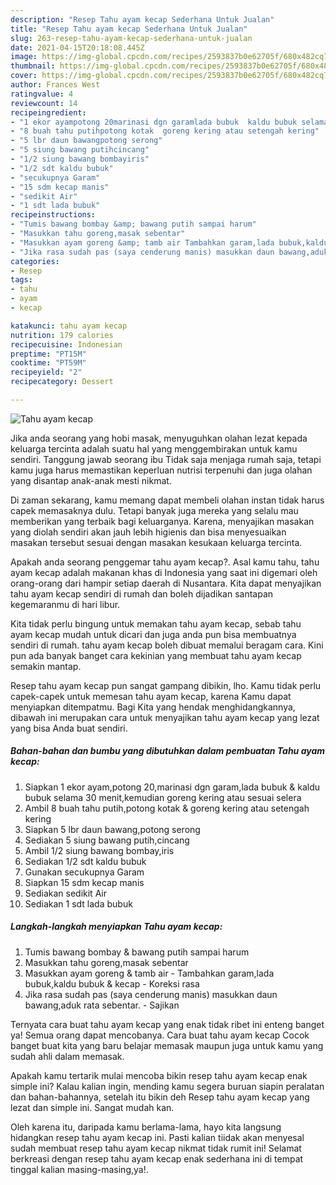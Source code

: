 ```yaml
---
description: "Resep Tahu ayam kecap Sederhana Untuk Jualan"
title: "Resep Tahu ayam kecap Sederhana Untuk Jualan"
slug: 263-resep-tahu-ayam-kecap-sederhana-untuk-jualan
date: 2021-04-15T20:18:08.445Z
image: https://img-global.cpcdn.com/recipes/2593837b0e62705f/680x482cq70/tahu-ayam-kecap-foto-resep-utama.jpg
thumbnail: https://img-global.cpcdn.com/recipes/2593837b0e62705f/680x482cq70/tahu-ayam-kecap-foto-resep-utama.jpg
cover: https://img-global.cpcdn.com/recipes/2593837b0e62705f/680x482cq70/tahu-ayam-kecap-foto-resep-utama.jpg
author: Frances West
ratingvalue: 4
reviewcount: 14
recipeingredient:
- "1 ekor ayampotong 20marinasi dgn garamlada bubuk  kaldu bubuk selama 30 menitkemudian goreng kering atau sesuai selera"
- "8 buah tahu putihpotong kotak  goreng kering atau setengah kering"
- "5 lbr daun bawangpotong serong"
- "5 siung bawang putihcincang"
- "1/2 siung bawang bombayiris"
- "1/2 sdt kaldu bubuk"
- "secukupnya Garam"
- "15 sdm kecap manis"
- "sedikit Air"
- "1 sdt lada bubuk"
recipeinstructions:
- "Tumis bawang bombay &amp; bawang putih sampai harum"
- "Masukkan tahu goreng,masak sebentar"
- "Masukkan ayam goreng &amp; tamb air Tambahkan garam,lada bubuk,kaldu bubuk &amp; kecap Koreksi rasa"
- "Jika rasa sudah pas (saya cenderung manis) masukkan daun bawang,aduk rata sebentar. Sajikan"
categories:
- Resep
tags:
- tahu
- ayam
- kecap

katakunci: tahu ayam kecap 
nutrition: 179 calories
recipecuisine: Indonesian
preptime: "PT15M"
cooktime: "PT59M"
recipeyield: "2"
recipecategory: Dessert

---
```



![Tahu ayam kecap](https://img-global.cpcdn.com/recipes/2593837b0e62705f/680x482cq70/tahu-ayam-kecap-foto-resep-utama.jpg)

Jika anda seorang yang hobi masak, menyuguhkan olahan lezat kepada keluarga tercinta adalah suatu hal yang menggembirakan untuk kamu sendiri. Tanggung jawab seorang ibu Tidak saja menjaga rumah saja, tetapi kamu juga harus memastikan keperluan nutrisi terpenuhi dan juga olahan yang disantap anak-anak mesti nikmat.

Di zaman  sekarang, kamu memang dapat membeli olahan instan tidak harus capek memasaknya dulu. Tetapi banyak juga mereka yang selalu mau memberikan yang terbaik bagi keluarganya. Karena, menyajikan masakan yang diolah sendiri akan jauh lebih higienis dan bisa menyesuaikan masakan tersebut sesuai dengan masakan kesukaan keluarga tercinta. 



Apakah anda seorang penggemar tahu ayam kecap?. Asal kamu tahu, tahu ayam kecap adalah makanan khas di Indonesia yang saat ini digemari oleh orang-orang dari hampir setiap daerah di Nusantara. Kita dapat menyajikan tahu ayam kecap sendiri di rumah dan boleh dijadikan santapan kegemaranmu di hari libur.

Kita tidak perlu bingung untuk memakan tahu ayam kecap, sebab tahu ayam kecap mudah untuk dicari dan juga anda pun bisa membuatnya sendiri di rumah. tahu ayam kecap boleh dibuat memalui beragam cara. Kini pun ada banyak banget cara kekinian yang membuat tahu ayam kecap semakin mantap.

Resep tahu ayam kecap pun sangat gampang dibikin, lho. Kamu tidak perlu capek-capek untuk memesan tahu ayam kecap, karena Kamu dapat menyiapkan ditempatmu. Bagi Kita yang hendak menghidangkannya, dibawah ini merupakan cara untuk menyajikan tahu ayam kecap yang lezat yang bisa Anda buat sendiri.

<!--inarticleads1-->

##### Bahan-bahan dan bumbu yang dibutuhkan dalam pembuatan Tahu ayam kecap:

1. Siapkan 1 ekor ayam,potong 20,marinasi dgn garam,lada bubuk &amp; kaldu bubuk selama 30 menit,kemudian goreng kering atau sesuai selera
1. Ambil 8 buah tahu putih,potong kotak &amp; goreng kering atau setengah kering
1. Siapkan 5 lbr daun bawang,potong serong
1. Sediakan 5 siung bawang putih,cincang
1. Ambil 1/2 siung bawang bombay,iris
1. Sediakan 1/2 sdt kaldu bubuk
1. Gunakan secukupnya Garam
1. Siapkan 15 sdm kecap manis
1. Sediakan sedikit Air
1. Sediakan 1 sdt lada bubuk




<!--inarticleads2-->

##### Langkah-langkah menyiapkan Tahu ayam kecap:

1. Tumis bawang bombay &amp; bawang putih sampai harum
1. Masukkan tahu goreng,masak sebentar
1. Masukkan ayam goreng &amp; tamb air - Tambahkan garam,lada bubuk,kaldu bubuk &amp; kecap - Koreksi rasa
1. Jika rasa sudah pas (saya cenderung manis) masukkan daun bawang,aduk rata sebentar. - Sajikan




Ternyata cara buat tahu ayam kecap yang enak tidak ribet ini enteng banget ya! Semua orang dapat mencobanya. Cara buat tahu ayam kecap Cocok banget buat kita yang baru belajar memasak maupun juga untuk kamu yang sudah ahli dalam memasak.

Apakah kamu tertarik mulai mencoba bikin resep tahu ayam kecap enak simple ini? Kalau kalian ingin, mending kamu segera buruan siapin peralatan dan bahan-bahannya, setelah itu bikin deh Resep tahu ayam kecap yang lezat dan simple ini. Sangat mudah kan. 

Oleh karena itu, daripada kamu berlama-lama, hayo kita langsung hidangkan resep tahu ayam kecap ini. Pasti kalian tiidak akan menyesal sudah membuat resep tahu ayam kecap nikmat tidak rumit ini! Selamat berkreasi dengan resep tahu ayam kecap enak sederhana ini di tempat tinggal kalian masing-masing,ya!.

